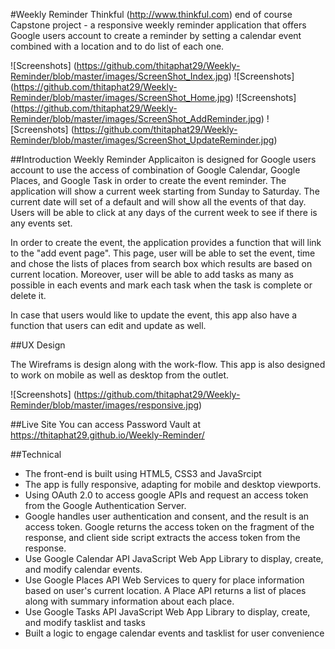 #Weekly Reminder
Thinkful (<a href="http://www.thinkful.com">http://www.thinkful.com</a>) end of course Capstone project - a responsive weekly reminder application that offers Google users account to create a reminder by setting a calendar event combined with a location and to do list of each one.

![Screenshots] (https://github.com/thitaphat29/Weekly-Reminder/blob/master/images/ScreenShot_Index.jpg)
![Screenshots] (https://github.com/thitaphat29/Weekly-Reminder/blob/master/images/ScreenShot_Home.jpg)
![Screenshots] (https://github.com/thitaphat29/Weekly-Reminder/blob/master/images/ScreenShot_AddReminder.jpg)
![Screenshots] (https://github.com/thitaphat29/Weekly-Reminder/blob/master/images/ScreenShot_UpdateReminder.jpg)

##Introduction
Weekly Reminder Applicaiton is designed for Google users account to use the access of combination of Google Calendar, Google Places, and Google Task in order to create the event reminder. The application will show a current week starting from Sunday to Saturday. The current date will set of a default and will show all the events of that day. Users will be able to click at any days of the current week to see if there is any events set.

In order to create the event, the application provides a function that will link to the "add event page". This page, user will be able to set the event, time and chose the lists of places from search box which results are based on current location. Moreover, user will be able to add tasks as many as possible in each events and mark each task when the task is complete or delete it.

In case that users would like to update the event, this app also have a function that users can edit and update as well.

##UX Design

The Wireframs is design along with the work-flow. This app is also designed to work on mobile as well as desktop from the outlet.

![Screenshots] (https://github.com/thitaphat29/Weekly-Reminder/blob/master/images/responsive.jpg)

##Live Site
You can access Password Vault at https://thitaphat29.github.io/Weekly-Reminder/

##Technical
* The front-end is built using HTML5, CSS3 and JavaSrcipt
* The app is fully responsive, adapting for mobile and desktop viewports.
* Using OAuth 2.0 to access google APIs and request an access token from the Google Authentication Server.
* Google handles user authentication and consent, and the result is an access token. Google returns the access token on the fragment of the response, and client side script extracts the access token from the response.
* Use Google Calendar API JavaScript Web App Library to display, create, and modify calendar events.
* Use Google Places API Web Services to query for place information based on user's current location. A Place API returns a list of places along with summary information about each place.
* Use Google Tasks API JavaScript Web App Library to display, create, and modify tasklist and tasks
* Built a logic to engage calendar events and tasklist for user convenience
